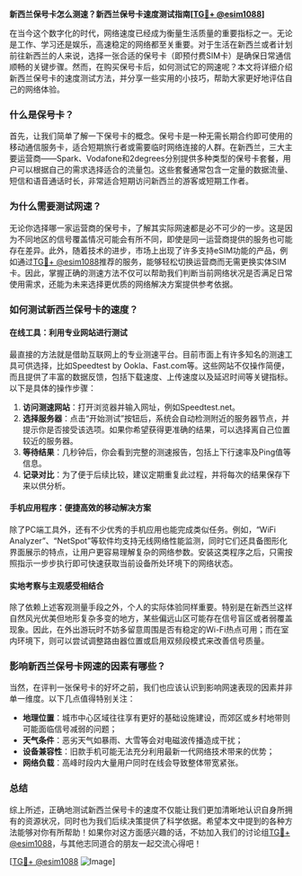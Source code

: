 **新西兰保号卡怎么测速？新西兰保号卡速度测试指南[[TG💪+ @esim1088](https://t.me/s/esim1088)]**

在当今这个数字化的时代，网络速度已经成为衡量生活质量的重要指标之一。无论是工作、学习还是娱乐，高速稳定的网络都至关重要。对于生活在新西兰或者计划前往新西兰的人来说，选择一张合适的保号卡（即预付费SIM卡）是确保日常通信顺畅的关键步骤。然而，在购买保号卡后，如何测试它的网速呢？本文将详细介绍新西兰保号卡的速度测试方法，并分享一些实用的小技巧，帮助大家更好地评估自己的网络体验。

### 什么是保号卡？

首先，让我们简单了解一下保号卡的概念。保号卡是一种无需长期合约即可使用的移动通信服务卡，适合短期旅行者或需要临时网络连接的人群。在新西兰，三大主要运营商——Spark、Vodafone和2degrees分别提供多种类型的保号卡套餐，用户可以根据自己的需求选择适合的流量包。这些套餐通常包含一定量的数据流量、短信和语音通话时长，非常适合短期访问新西兰的游客或短期工作者。

### 为什么需要测试网速？

无论你选择哪一家运营商的保号卡，了解其实际网速都是必不可少的一步。这是因为不同地区的信号覆盖情况可能会有所不同，即使是同一运营商提供的服务也可能存在差异。此外，随着技术的进步，市场上出现了许多支持eSIM功能的产品，例如通过[TG💪+ @esim1088](https://t.me/s/esim1088)推荐的服务，能够轻松切换运营商而无需更换实体SIM卡。因此，掌握正确的测速方法不仅可以帮助我们判断当前网络状况是否满足日常使用需求，还能为未来选择更优质的网络解决方案提供参考依据。

### 如何测试新西兰保号卡的速度？

#### 在线工具：利用专业网站进行测试

最直接的方法就是借助互联网上的专业测速平台。目前市面上有许多知名的测速工具可供选择，比如Speedtest by Ookla、Fast.com等。这些网站不仅操作简便，而且提供了丰富的数据反馈，包括下载速度、上传速度以及延迟时间等关键指标。以下是具体的操作步骤：

1. **访问测速网站**：打开浏览器并输入网址，例如Speedtest.net。
2. **选择服务器**：点击“开始测试”按钮后，系统会自动检测附近的服务器节点，并提示你是否接受该选项。如果你希望获得更准确的结果，可以选择离自己位置较近的服务器。
3. **等待结果**：几秒钟后，你会看到完整的测速报告，包括上下行速率及Ping值等信息。
4. **记录对比**：为了便于后续比较，建议定期重复此过程，并将每次的结果保存下来以供分析。

#### 手机应用程序：便捷高效的移动解决方案

除了PC端工具外，还有不少优秀的手机应用也能完成类似任务。例如，“WiFi Analyzer”、“NetSpot”等软件均支持无线网络性能监测，同时它们还具备图形化界面展示的特点，让用户更容易理解复杂的网络参数。安装这类程序之后，只需按照指示一步步执行即可快速获取当前设备所处环境下的网络状态。

#### 实地考察与主观感受相结合

除了依赖上述客观测量手段之外，个人的实际体验同样重要。特别是在新西兰这样自然风光优美但地形复杂多变的地方，某些偏远山区可能存在信号盲区或者弱覆盖现象。因此，在外出游玩时不妨多留意周围是否有稳定的Wi-Fi热点可用；而在室内环境下，则可以尝试调整路由器位置或启用双频段模式来改善信号质量。

### 影响新西兰保号卡网速的因素有哪些？

当然，在评判一张保号卡的好坏之前，我们也应该认识到影响网速表现的因素并非单一维度。以下几点值得特别关注：

- **地理位置**：城市中心区域往往享有更好的基础设施建设，而郊区或乡村地带则可能面临信号减弱的问题；
- **天气条件**：恶劣天气如暴雨、大雪等会对电磁波传播造成干扰；
- **设备兼容性**：旧款手机可能无法充分利用最新一代网络技术带来的优势；
- **网络负载**：高峰时段内大量用户同时在线会导致整体带宽紧张。

### 总结

综上所述，正确地测试新西兰保号卡的速度不仅能让我们更加清晰地认识自身所拥有的资源状况，同时也为我们后续决策提供了科学依据。希望本文中提到的各种方法能够对你有所帮助！如果你对这方面感兴趣的话，不妨加入我们的讨论组[TG💪+ @esim1088](https://t.me/s/esim1088)，与其他志同道合的朋友一起交流心得吧！

[[TG💪+ @esim1088](https://t.me/s/esim1088) ![Image](https://i.postimg.cc/4NQfJmqS/Snipaste-2025-05-13-00-14-12.png)]